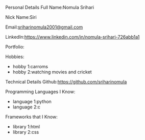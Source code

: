  Personal Details
  Full Name:Nomula Srihari

  Nick Name:Siri

  Email:sriharinomula2001@gmail.com

  LinkedIn:https://www.linkedin.com/in/nomula-srihari-726abb1a1

Portfolio:

 Hobbies:
- hobby 1:carroms
- hobby 2:watching movies and cricket


 Technical Details
  Github:https://github.com/sriharinomula 

 Programming Languages I Know: 
- language 1:python
- language 2:c

 Frameworks that I Know: 
- library 1:html
- library 2:css
